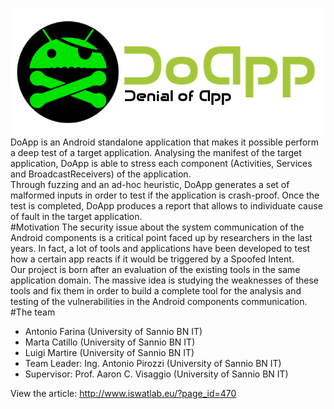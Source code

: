 ![Alt text](https://github.com/lmartire/DoApp/blob/master/icon_complete.png)
<br>
DoApp is an Android standalone application that makes it possible perform a deep test of a target application.
Analysing the manifest of the target application, DoApp is able to stress each component (Activities, Services and BroadcastReceivers)
of the application. 
<br>Through fuzzing and an ad-hoc heuristic, DoApp generates a set of malformed inputs in order to test if the application
is crash-proof. Once the test is completed, DoApp produces a report that allows to individuate cause of fault in the target application.
<br>
#Motivation
The security issue about the system communication of the Android components is a critical point faced up by researchers in the last years. In fact, a lot of tools and applications have been developed to test how a certain app reacts if it would be triggered by a Spoofed Intent.
<br>
Our project is born after an evaluation of the existing tools in the same application domain. The massive idea is studying the weaknesses of these tools and fix them in order to build a complete tool for the analysis and testing of the vulnerabilities in the Android components communication.
<br>
#The team
 - Antonio Farina (University of Sannio BN IT)
 - Marta Catillo (University of Sannio BN IT)
 - Luigi Martire (University of Sannio BN IT)
 - Team Leader: Ing. Antonio Pirozzi (University of Sannio BN IT)
 - Supervisor: Prof. Aaron C. Visaggio (University of Sannio BN IT)

View the article: http://www.iswatlab.eu/?page_id=470
